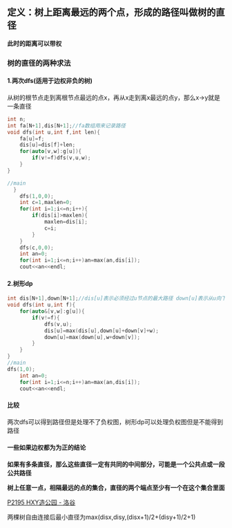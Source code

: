 ## 定义：树上距离最远的两个点，形成的路径叫做树的直径

**此时的距离可以带权**

### 树的直径的两种求法

#### 1.两次dfs(适用于边权非负的树)

从树的根节点走到离根节点最远的点x，再从x走到离x最远的点y，那么x->y就是一条直径

```c++
int n;
int fa[N+1],dis[N+1];//fa数组用来记录路径
void dfs(int u,int f,int len){
	fa[u]=f;
	dis[u]=dis[f]+len;
	for(auto[v,w]:g[u]){
		if(v!=f)dfs(v,u,w);
	}
}

//main
  }
    dfs(1,0,0);
    int c=1,maxlen=0;
    for(int i=1;i<=n;i++){
    	if(dis[i]>maxlen){
    		maxlen=dis[i];
    		c=i;
    	}
    }
    dfs(c,0,0);
    int an=0;
    for(int i=1;i<=n;i++)an=max(an,dis[i]);
    cout<<an<<endl;
```



#### 2.树形dp

```c++
int dis[N+1],down[N+1];//dis[u]表示必须经过u节点的最大路径 down[u]表示从u向下的最大路径
void dfs(int u,int f){
	for(auto&[v,w]:g[u]){
		if(v!=f){
			dfs(v,u);
			dis[u]=max(dis[u],down[u]+down[v]+w);
			down[u]=max(down[u],w+down[v]);
		}
	}
}
//main
dfs(1,0);
    int an=0;
    for(int i=1;i<=n;i++)an=max(an,dis[i]);
    cout<<an<<endl;
```



#### 比较

两次dfs可以得到路径但是处理不了负权图，树形dp可以处理负权图但是不能得到路径



#### 一些如果边权都为为正的结论

**如果有多条直径，那么这些直径一定有共同的中间部分，可能是一个公共点或一段公共路径**

**树上任意一点，相隔最远的点的集合，直径的两个端点至少有一个在这个集合里面**



[P2195 HXY造公园 - 洛谷](https://www.luogu.com.cn/problem/P2195)

两棵树自由连接后最小直径为max(disx,disy,(disx+1)/2+(disy+1)/2+1)

